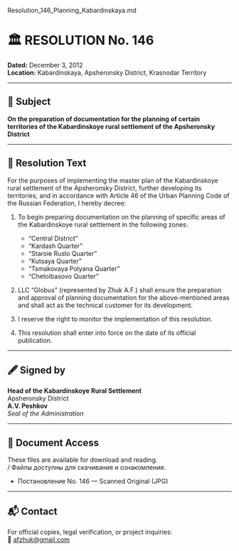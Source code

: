 Resolution_146_Planning_Kabardinskaya.md

# 🏛️ RESOLUTION No. 146  
**Dated:** December 3, 2012  
**Location:** Kabardinskaya, Apsheronsky District, Krasnodar Territory

---

## 📌 Subject

**On the preparation of documentation for the planning of certain territories of the Kabardinskoye rural settlement of the Apsheronsky District**

---

## 📑 Resolution Text

For the purposes of implementing the master plan of the Kabardinskoye rural settlement of the Apsheronsky District, further developing its territories, and in accordance with Article 46 of the Urban Planning Code of the Russian Federation, I hereby decree:

1. To begin preparing documentation on the planning of specific areas of the Kabardinskoye rural settlement in the following zones:  
   - “Central District”  
   - “Kardash Quarter”  
   - “Staroie Ruslo Quarter”  
   - “Kutsaya Quarter”  
   - “Tsmakovaya Polyana Quarter”  
   - “Chetolbasovo Quarter”

2. LLC “Globus” (represented by Zhuk A.F.) shall ensure the preparation and approval of planning documentation for the above-mentioned areas and shall act as the technical customer for its development.

3. I reserve the right to monitor the implementation of this resolution.

4. This resolution shall enter into force on the date of its official publication.

---

## 🖋️ Signed by

**Head of the Kabardinskoye Rural Settlement**  
Apsheronsky District  
**A.V. Peshkov**  
*Seal of the Administration*

---

## 📁 Document Access

These files are available for download and reading.  
/ Файлы доступны для скачивания и ознакомления.
- Постановление No. 146 — Scanned Original (JPG) 
---

## 📬 Contact

For official copies, legal verification, or project inquiries:  
📧 afzhuk@gmail.com
